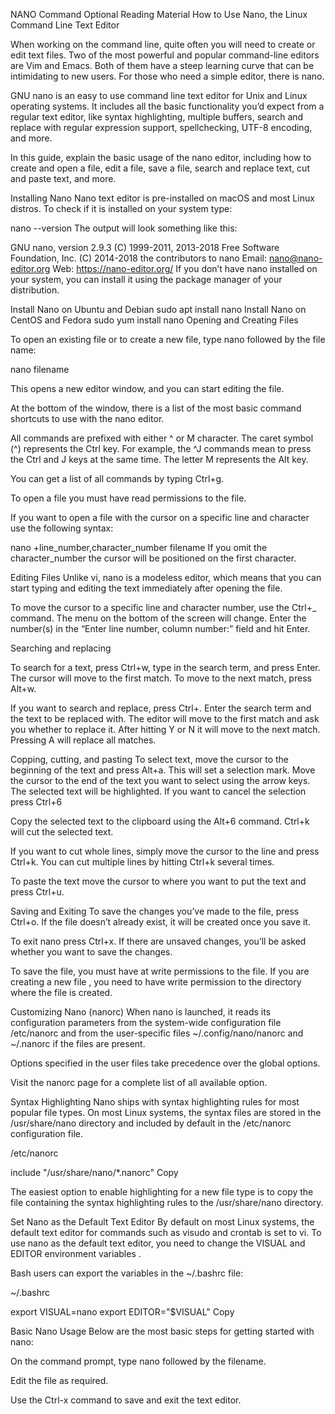 NANO Command Optional Reading Material
How to Use Nano, the Linux Command Line Text Editor


When working on the command line, quite often you will need to create or edit text files. Two of the most powerful and popular command-line editors are Vim and Emacs. Both of them have a steep learning curve that can be intimidating to new users. For those who need a simple editor, there is nano.

GNU nano is an easy to use command line text editor for Unix and Linux operating systems. It includes all the basic functionality you’d expect from a regular text editor, like syntax highlighting, multiple buffers, search and replace with regular expression support, spellchecking, UTF-8 encoding, and more.

In this guide, explain the basic usage of the nano editor, including how to create and open a file, edit a file, save a file, search and replace text, cut and paste text, and more.

Installing Nano
Nano text editor is pre-installed on macOS and most Linux distros. To check if it is installed on your system type:

nano --version
The output will look something like this:

GNU nano, version 2.9.3
(C) 1999-2011, 2013-2018 Free Software Foundation, Inc.
(C) 2014-2018 the contributors to nano
Email: nano@nano-editor.org	Web: https://nano-editor.org/
If you don’t have nano installed on your system, you can install it using the package manager of your distribution.

Install Nano on Ubuntu and Debian
sudo apt install nano
Install Nano on CentOS and Fedora
sudo yum install nano
Opening and Creating Files


To open an existing file or to create a new file, type nano followed by the file name:



nano filename

This opens a new editor window, and you can start editing the file.

At the bottom of the window, there is a list of the most basic command shortcuts to use with the nano editor.

All commands are prefixed with either ^ or M character. The caret symbol (^) represents the Ctrl key. For example, the ^J commands mean to press the Ctrl and J keys at the same time. The letter M represents the Alt key.

You can get a list of all commands by typing Ctrl+g.

To open a file you must have read permissions to the file.



If you want to open a file with the cursor on a specific line and character use the following syntax:

nano +line_number,character_number filename
If you omit the character_number the cursor will be positioned on the first character.

Editing Files
Unlike vi, nano is a modeless editor, which means that you can start typing and editing the text immediately after opening the file.

To move the cursor to a specific line and character number, use the Ctrl+_ command. The menu on the bottom of the screen will change. Enter the number(s) in the “Enter line number, column number:” field and hit Enter.



Searching and replacing


To search for a text, press Ctrl+w, type in the search term, and press Enter. The cursor will move to the first match. To move to the next match, press Alt+w.



If you want to search and replace, press Ctrl+\. Enter the search term and the text to be replaced with. The editor will move to the first match and ask you whether to replace it. After hitting Y or N it will move to the next match. Pressing A will replace all matches.

Copping, cutting, and pasting
To select text, move the cursor to the beginning of the text and press Alt+a. This will set a selection mark. Move the cursor to the end of the text you want to select using the arrow keys. The selected text will be highlighted. If you want to cancel the selection press Ctrl+6

Copy the selected text to the clipboard using the Alt+6 command. Ctrl+k will cut the selected text.

If you want to cut whole lines, simply move the cursor to the line and press Ctrl+k. You can cut multiple lines by hitting Ctrl+k several times.



To paste the text move the cursor to where you want to put the text and press Ctrl+u.

Saving and Exiting
To save the changes you’ve made to the file, press Ctrl+o. If the file doesn’t already exist, it will be created once you save it.

To exit nano press Ctrl+x. If there are unsaved changes, you’ll be asked whether you want to save the changes.

To save the file, you must have at write permissions to the file. If you are creating a new file , you need to have write permission to the directory where the file is created.

Customizing Nano (nanorc)
When nano is launched, it reads its configuration parameters from the system-wide configuration file /etc/nanorc and from the user-specific files ~/.config/nano/nanorc and ~/.nanorc if the files are present.



Options specified in the user files take precedence over the global options.

Visit the nanorc page for a complete list of all available option.

Syntax Highlighting
Nano ships with syntax highlighting rules for most popular file types. On most Linux systems, the syntax files are stored in the /usr/share/nano directory and included by default in the /etc/nanorc configuration file.

/etc/nanorc

include "/usr/share/nano/*.nanorc"
Copy

The easiest option to enable highlighting for a new file type is to copy the file containing the syntax highlighting rules to the /usr/share/nano directory.

Set Nano as the Default Text Editor
By default on most Linux systems, the default text editor for commands such as visudo and crontab is set to vi. To use nano as the default text editor, you need to change the VISUAL and EDITOR environment variables .



Bash users can export the variables in the ~/.bashrc file:

~/.bashrc

export VISUAL=nano
export EDITOR="$VISUAL"
Copy

Basic Nano Usage
Below are the most basic steps for getting started with nano:

On the command prompt, type nano followed by the filename.

Edit the file as required.

Use the Ctrl-x command to save and exit the text editor.
